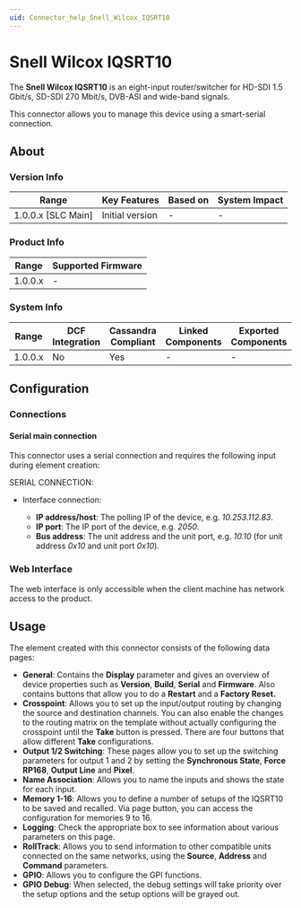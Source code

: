 ```yaml
---
uid: Connector_help_Snell_Wilcox_IQSRT10
---
```


# Snell Wilcox IQSRT10

The **Snell Wilcox IQSRT10** is an eight-input router/switcher for HD-SDI 1.5 Gbit/s, SD-SDI 270 Mbit/s, DVB-ASI and wide-band signals.

This connector allows you to manage this device using a smart-serial connection.

## About

### Version Info

| Range                | Key Features     | Based on     | System Impact     |
|----------------------|------------------|--------------|-------------------|
| 1.0.0.x [SLC Main]   | Initial version  | -            | -                 |

### Product Info

| Range     | Supported Firmware     |
|-----------|------------------------|
| 1.0.0.x   | -                      |

### System Info

| Range     | DCF Integration     | Cassandra Compliant     | Linked Components     | Exported Components     |
|-----------|---------------------|-------------------------|-----------------------|-------------------------|
| 1.0.0.x   | No                  | Yes                     | -                     | -                       |

## Configuration

### Connections

#### Serial main connection

This connector uses a serial connection and requires the following input during element creation:

SERIAL CONNECTION:

- Interface connection:

  - **IP address/host**: The polling IP of the device, e.g. *10.253.112.83*.
  - **IP port**: The IP port of the device, e.g. *2050*.
  - **Bus address**: The unit address and the unit port, e.g. *10.10* (for unit address *0x10* and unit port *0x10*)*.*

### Web Interface

The web interface is only accessible when the client machine has network access to the product.

## Usage

The element created with this connector consists of the following data pages:

- **General**: Contains the **Display** parameter and gives an overview of device properties such as **Version**, **Build**, **Serial** and **Firmware**. Also contains buttons that allow you to do a **Restart** and a **Factory Reset.**
- **Crosspoint**: Allows you to set up the input/output routing by changing the source and destination channels. You can also enable the changes to the routing matrix on the template without actually configuring the crosspoint until the **Take** button is pressed. There are four buttons that allow different **Take** configurations.
- **Output 1/2 Switching**: These pages allow you to set up the switching parameters for output 1 and 2 by setting the **Synchronous State**, **Force RP168**, **Output Line** and **Pixel**.
- **Name Association**: Allows you to name the inputs and shows the state for each input.
- **Memory 1-16**: Allows you to define a number of setups of the IQSRT10 to be saved and recalled. Via page button, you can access the configuration for memories 9 to 16.
- **Logging**: Check the appropriate box to see information about various parameters on this page.
- **RollTrack**: Allows you to send information to other compatible units connected on the same networks, using the **Source**, **Address** and **Command** parameters.
- **GPIO**: Allows you to configure the GPI functions.
- **GPIO Debug**: When selected, the debug settings will take priority over the setup options and the setup options will be grayed out.
